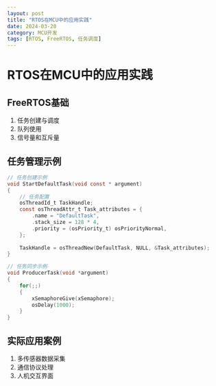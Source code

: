 ```yaml
---
layout: post
title: "RTOS在MCU中的应用实践"
date: 2024-03-20
category: MCU开发
tags: [RTOS, FreeRTOS, 任务调度]
---
```


# RTOS在MCU中的应用实践

## FreeRTOS基础
1. 任务创建与调度
2. 队列使用
3. 信号量和互斥量

## 任务管理示例
```c
// 任务创建示例
void StartDefaultTask(void const * argument)
{
    // 任务配置
    osThreadId_t TaskHandle;
    const osThreadAttr_t Task_attributes = {
        .name = "DefaultTask",
        .stack_size = 128 * 4,
        .priority = (osPriority_t) osPriorityNormal,
    };
    
    TaskHandle = osThreadNew(DefaultTask, NULL, &Task_attributes);
}

// 任务同步示例
void ProducerTask(void *argument)
{
    for(;;)
    {
        xSemaphoreGive(xSemaphore);
        osDelay(1000);
    }
}
```

## 实际应用案例
1. 多传感器数据采集
2. 通信协议处理
3. 人机交互界面 
